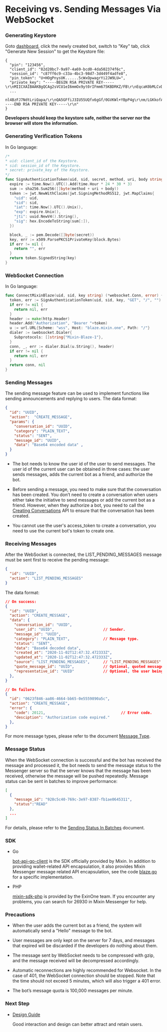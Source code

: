 # Receiving vs. Sending Messages Via WebSocket

### Generating Keystore

Goto [dashboard](/dashboard), click the newly created bot, switch to "Key" tab, click "Generate New Session" to get the Keystore file:

```
{
  "pin": "123456",
  "client_id": "82d20bc7-9a97-4a69-bcd0-4da502374f6c",
  "session_id": "c87ff6c9-c33a-4bc3-98d7-3d449f4adfe8",
  "pin_token": "U+HOgPnysUK......5cWxOpwagrYi2JW9LU=",
  "private_key": "-----BEGIN RSA PRIVATE KEY-----\r\nMIICXAIBAAKBgQCAg2sVCU1eI6mmOx9yt0rIFmm675KBDRKZ/FB\r\nEqcaK0bMLCvDhHpH3vKJzmLItGqzzLptiz3Dnp7BSlLL7ErSrOKGy898e
  ...
 nl4BzFJ7NdtLriQapa/\r\nQA5GFfiJ3IU55UQfx6gGf/0GVKWl+YBpP4g\r\nm/LGKkofAAAPikRhT4ZzC+ks=\r\n-----END RSA PRIVATE KEY-----\r\n"
}
```

**Developers should keep the keystore safe, neither the server nor the browser will store the information.**

### Generating Verification Tokens

In Go language:

```go
/*
* uid: client_id of the Keystore.
* sid: session_id of the Keystore.
* secret: private_key of the Keystore.
*/
func SignAuthenticationToken(uid, sid, secret, method, uri, body string) (string, error) {
  expire := time.Now().UTC().Add(time.Hour * 24 * 30 * 3)
  sum := sha256.Sum256([]byte(method + uri + body))
  token := jwt.NewWithClaims(jwt.SigningMethodRS512, jwt.MapClaims{
    "uid": uid,
    "sid": sid,
    "iat": time.Now().UTC().Unix(),
    "exp": expire.Unix(),
    "jti": uuid.NewV4().String(),
    "sig": hex.EncodeToString(sum[:]),
  })

  block, _ := pem.Decode([]byte(secret))
  key, err := x509.ParsePKCS1PrivateKey(block.Bytes)
  if err != nil {
    return "", err
  }
  return token.SignedString(key)
}
```

### WebSocket Connection

In Go language:

```go
func ConnectMixinBlaze(uid, sid, key string) (*websocket.Conn, error) {
  token, err := SignAuthenticationToken(uid, sid, key, "GET", "/", "")
  if err != nil {
    return nil, err
  }
  header := make(http.Header)
  header.Add("Authorization", "Bearer "+token)
  u := url.URL{Scheme: "wss", Host: "blaze.mixin.one", Path: "/"}
  dialer := &websocket.Dialer{
    Subprotocols: []string{"Mixin-Blaze-1"},
  }
  conn, _, err := dialer.Dial(u.String(), header)
  if err != nil {
    return nil, err
  }
  return conn, nil
}
```

### Sending Messages

The sending message feature can be used to implement functions like sending announcements and replying to users. The data format:

```json
{
  "id": "UUID", 
  "action":  "CREATE_MESSAGE",
  "params": {
    "conversation_id": "UUID",
    "category": "PLAIN_TEXT",
    "status": "SENT",
    "message_id": "UUID",
    "data": "Base64 encoded data" ,
  }
}
```

- The bot needs to know the user id of the user to send messages. The user id of the current user can be obtained in three cases: the user sends messages, adds the current bot as a friend, and authorize the bot.

- Before sending a message, you need to make sure that the conversation has been created. You don’t need to create a conversation when users either take the initiative to send messages or add the current bot as a friend. However, when they authorize a bot, you need to call the [Creating Conversations](../api/conversations/create) API to ensure that the conversation has been created.

- You cannot use the user's access_token to create a conversation, you need to use the current bot's token to create one.

### Receiving Messages

After the WebSocket is connected, the LIST_PENDING_MESSAGES message must be sent first to receive the pending message:

```json
{
  "id": "UUID",
  "action": "LIST_PENDING_MESSAGES"
}
```

The data format:

```json
// On success:
{
  "id": "UUID",
  "action": "CREATE_MESSAGE",
  "data": {
    "conversation_id": "UUID",
    "user_id": "UUID",                      // Sender.
    "message_id": "UUID",
    "category": "PLAIN_TEXT",               // Message type.
    "status": "SENT",
    "data": "Base64 decoded data",
    "created_at": "2020-11-02T12:47:32.472333Z",
    "updated_at": "2020-11-02T12:47:32.472333Z",
    "source": "LIST_PENDING_MESSAGES",      // "LIST_PENDING_MESSAGES" or empty.
    "quote_message_id": "UUID",             // Optional, quoted message.
    "representative_id": "UUID"             // Optional, the user being replaced.
  },
}

// On failure.
{
  "id": "0623f846-aa86-4664-bb65-0e5559890a5c",
  "action": "CREATE_MESSAGE",
  "error": {
    "code": 20121,                                  // Error code.
    "desciption": "Authorization code expired."     
  },
}
```

For more message types, please refer to the document [Message Type](../api/messages/category).

### Message Status

When the WebSocket connection is successful and the bot has received the message and processed it, the bot needs to send the message status to the Messenger server so that the server knows that the message has been received, otherwise the message will be pushed repeatedly. Message status can be sent in batches to improve performance:

```json
[
  {
    "message_id": "928c5c40-769c-3e97-8387-fb1ae0645311",
    "status":"READ"
  },
  ...
]
```

For details, please refer to the [Sending Status In Batches](../api/messages/acknowledgements) document.

### SDK

- Go

  [bot-api-go-client](https://github.com/MixinNetwork/bot-api-go-client) is the SDK officially provided by Mixin. In addition to providing wallet-related API encapsulation, it also provides Mixin Messenger message related API encapsulation, see the code [blaze.go](https://github.com/MixinNetwork/bot-api-go-client/blob/master/blaze.go) for a specific implementation.

- PHP

  [mixin-sdk-php](https://github.com/ExinOne/mixin-sdk-php) is provided by the ExinOne team. If you encounter any problems, you can search for 26930 in Mixin Messenger for help.


### Precautions

- When the user adds the current bot as a friend, the system will automatically send a "Hello" message to the bot.

- User messages are only kept on the server for 7 days, and messages that expired will be discarded if the developers do nothing about them.

- The message sent by WebSocket needs to be compressed with gzip, and the message received will be decompressed accordingly.

- Automatic reconnections are highly recommended for Websocket. In the case of 401, the WebSocket connection should be stopped. Note that the time should not exceed 5 minutes, which will also trigger a 401 error.

- The bot’s message quota is 100,000 messages per minute.


### Next Step

- [Design Guide](../design/overview)

  Good interaction and design can better attract and retain users.